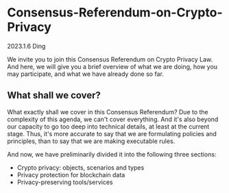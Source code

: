 # Consensus-Referendum-on-Crypto-Privacy

2023.1.6 Ding

We invite you to join this Consensus Referendum on Crypto Privacy Law. And here, we will give you a brief overview of what we are doing, how you may participate, and what we have already done so far.

## What shall we cover?

What exactly shall we cover in this Consensus Referendum? Due to the complexity of this agenda, we can't cover everything. And it's also beyond our capacity to go too deep into technical details, at least at the current stage. Thus, it's more accurate to say that we are formulating policies and principles, than to say that we are making executable rules.

And now, we have preliminarily divided it into the following three sections:

- Crypto privacy: objects, scenarios and types
- Privacy protection for blockchain data
- Privacy-preserving tools/services
